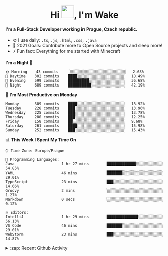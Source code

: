 <h1 align="center">Hi <img src="https://raw.githubusercontent.com/MrWakeCZ/MrWakeCZ/master/Hi.gif" width="40px" />, I'm Wake</h1>

#### I'm a Full-Stack Developer working in Prague, Czech republic.
- ⚙️ I use daily: `.ts`, `.js`, `.html`, `.css`, `.java`
- 🥅 2021 Goals: Contribute more to Open Source projects and sleep more!
- ⚡ Fun fact: Everything for me started with Minecraft

<!--START_SECTION:waka-->
**I'm a Night 🦉** 

```text
🌞 Morning    43 commits     ░░░░░░░░░░░░░░░░░░░░░░░░░   2.63% 
🌆 Daytime    302 commits    ████░░░░░░░░░░░░░░░░░░░░░   18.49% 
🌃 Evening    599 commits    █████████░░░░░░░░░░░░░░░░   36.68% 
🌙 Night      689 commits    ██████████░░░░░░░░░░░░░░░   42.19%

```
📅 **I'm Most Productive on Monday** 

```text
Monday       309 commits    ████░░░░░░░░░░░░░░░░░░░░░   18.92% 
Tuesday      228 commits    ███░░░░░░░░░░░░░░░░░░░░░░   13.96% 
Wednesday    225 commits    ███░░░░░░░░░░░░░░░░░░░░░░   13.78% 
Thursday     200 commits    ███░░░░░░░░░░░░░░░░░░░░░░   12.25% 
Friday       158 commits    ██░░░░░░░░░░░░░░░░░░░░░░░   9.68% 
Saturday     261 commits    ████░░░░░░░░░░░░░░░░░░░░░   15.98% 
Sunday       252 commits    ███░░░░░░░░░░░░░░░░░░░░░░   15.43%

```


📊 **This Week I Spent My Time On** 

```text
⌚︎ Time Zone: Europe/Prague

💬 Programming Languages: 
Java                     1 hr 27 mins        █████████████░░░░░░░░░░░░   54.85% 
YAML                     46 mins             ███████░░░░░░░░░░░░░░░░░░   29.01% 
TypeScript               23 mins             ███░░░░░░░░░░░░░░░░░░░░░░   14.66% 
Groovy                   2 mins              ░░░░░░░░░░░░░░░░░░░░░░░░░   1.27% 
Markdown                 0 secs              ░░░░░░░░░░░░░░░░░░░░░░░░░   0.12%

🔥 Editors: 
IntelliJ                 1 hr 29 mins        ██████████████░░░░░░░░░░░   56.13% 
VS Code                  46 mins             ███████░░░░░░░░░░░░░░░░░░   29.01% 
WebStorm                 23 mins             ███░░░░░░░░░░░░░░░░░░░░░░   14.87%

```


<!--END_SECTION:waka-->

<details>
  <summary>:zap: Recent Github Activity</summary>

<!--START_SECTION:activity-->
1. ❌ Closed PR [#15](https://github.com/craftmania-cz/craftmanager/pull/15) in [craftmania-cz/craftmanager](https://github.com/craftmania-cz/craftmanager)
2. 🎉 Merged PR [#11](https://github.com/craftmania-cz/craftapi/pull/11) in [craftmania-cz/craftapi](https://github.com/craftmania-cz/craftapi)
3. 🎉 Merged PR [#89](https://github.com/waked-cz/corgi/pull/89) in [waked-cz/corgi](https://github.com/waked-cz/corgi)
4. 🎉 Merged PR [#2](https://github.com/craftmania-cz/craftcore/pull/2) in [craftmania-cz/craftcore](https://github.com/craftmania-cz/craftcore)
5. 🎉 Merged PR [#7](https://github.com/craftmania-cz/craftlobby/pull/7) in [craftmania-cz/craftlobby](https://github.com/craftmania-cz/craftlobby)
<!--END_SECTION:activity-->

</details>
